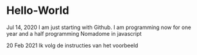 # Hello-World
Jul 14, 2020
I am just starting with Github. I am programming now for one year and a half programming Nomadome in javascript

20 Feb 2021  Ik volg de instructies van het voorbeeld
